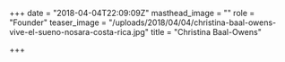 +++
date = "2018-04-04T22:09:09Z"
masthead_image = ""
role = "Founder"
teaser_image = "/uploads/2018/04/04/christina-baal-owens-vive-el-sueno-nosara-costa-rica.jpg"
title = "Christina Baal-Owens"

+++
